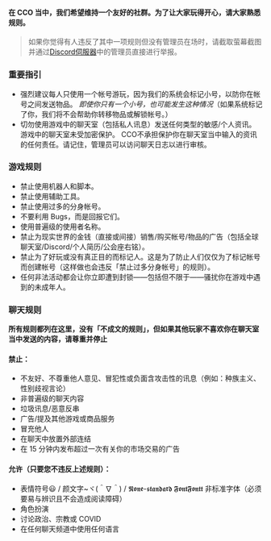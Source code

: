 #### 在 CCO 当中，我们希望维持一个友好的社群。为了让大家玩得开心，请大家熟悉规则。

> 如果你觉得有人违反了其中一项规则但没有管理员在场时，请截取萤幕截图并通过[Discord伺服器](https://discord.gg/JREx8xz)中的管理员直接进行举报。
### 重要指引
* 强烈建议每人只使用一个帐号游玩，因为我们的系统会标记小号，以防你在帐号之间发送物品。 *即使你只有一个小号，也可能发生这种情况*（如果系统标记了你，我们将不会帮助你转移物品或解锁帐号。）
* 切勿使用游戏中的聊天室（包括私人讯息）发送任何类型的敏感/个人资讯。游戏中的聊天室未受加密保护。 CCO不承担保护你在聊天室当中输入的资讯的任何责任。请记住，管理员可以访问聊天日志以进行审核。

### 游戏规则
* 禁止使用机器人和脚本。
* 禁止使用辅助工具。
* 禁止使用过多的分身帐号。
* 不要利用 Bugs，而是回报它们。
* 使用普遍级的使用者名称。
* 禁止为现实世界的金钱（直接或间接）销售/购买帐号/物品的广告（包括全球聊天室/Discord/个人简历/公会座右铭）。
* 禁止为了好玩或没有真正目的而标记人。这是为了防止人们仅仅为了标记帐号而创建帐号（这样做也会违反「禁止过多分身帐号」的规则）。
* 任何非法活动都会让你立即遭到封锁——包括但不限于——骚扰你在游戏中遇到的未成年人。

### 聊天规则
**所有规则都列在这里，没有「不成文的规则」，但如果其他玩家不喜欢你在聊天室当中发送的内容，请尊重并停止**
#### 禁止：
* 不友好、不尊重他人意见、冒犯性或负面含攻击性的讯息（例如：种族主义、性别歧视言论）
* 非普遍级的聊天内容
* 垃圾讯息/恶意反串
* 广告/提及其他游戏或商品服务
* 冒充他人
* 在聊天中放置外部连结
* 在 15 分钟内发布超过一次有关你的市场交易的广告

#### 允许（只要您不违反上述规则）：
* 表情符号😃 / 颜文字~ヾ(＾∇＾) / 𝕹𝖔𝖓𝖊-𝖘𝖙𝖆𝖓𝖉𝖆𝖗𝖉 𝕱𝖔𝖓𝖙𝕱𝖔𝖓𝖙𝖙 非标准字体（必须要易与辨识且不会造成阅读障碍）
* 角色扮演
* 讨论政治、宗教或 COVID
* 在任何聊天频道中使用任何语言